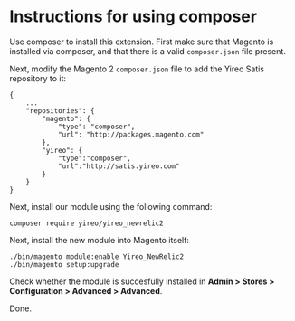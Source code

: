 # Instructions for using composer

Use composer to install this extension. First make sure that Magento is installed
via composer, and that there is a valid `composer.json` file present.

Next, modify the Magento 2 `composer.json` file to add the Yireo Satis repository
to it:

    {
        ...
        "repositories": {
            "magento": {
                "type": "composer",
                "url": "http://packages.magento.com"
            },
            "yireo": {
                "type":"composer",
                "url":"http://satis.yireo.com"
            }
        }
    }

Next, install our module using the following command:

    composer require yireo/yireo_newrelic2

Next, install the new module into Magento itself:

    ./bin/magento module:enable Yireo_NewRelic2
    ./bin/magento setup:upgrade

Check whether the module is succesfully installed in **Admin > Stores >
Configuration > Advanced > Advanced**.

Done.

